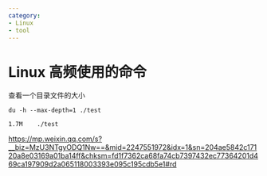 ```yaml
---
category: 
- Linux
- tool
---
```



# Linux 高频使用的命令

查看一个目录文件的大小

```shell
du -h --max-depth=1 ./test

1.7M    ./test
```


https://mp.weixin.qq.com/s?__biz=MzU3NTgyODQ1Nw==&mid=2247551972&idx=1&sn=204ae5842c17120a8e03169a01ba14ff&chksm=fd1f7362ca68fa74cb7397432ec77364201d469ca197909d2a065118003393e095c195cdb5e1#rd